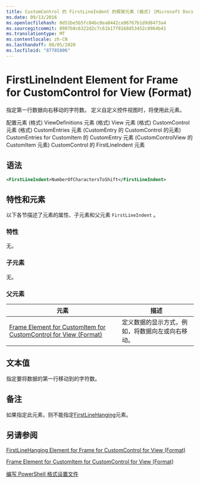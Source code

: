 ```yaml
---
title: CustomControl 的 FirstLineIndent 的框架元素 (格式) |Microsoft Docs
ms.date: 09/13/2016
ms.openlocfilehash: 0d51be5b5fc04bc0ea8442ca96767b1d9d8473a4
ms.sourcegitcommit: 0907b8c6322d2c7c61b17f8168d53452c8964b41
ms.translationtype: MT
ms.contentlocale: zh-CN
ms.lasthandoff: 08/05/2020
ms.locfileid: "87785806"
---
```

# <a name="firstlineindent-element-for-frame-for-customcontrol-for-view-format"></a>FirstLineIndent Element for Frame for CustomControl for View (Format)

指定第一行数据向右移动的字符数。 定义自定义控件视图时，将使用此元素。

配置元素 (格式) ViewDefinitions 元素 (格式) View 元素 (格式) CustomControl 元素 (格式) CustomEntries 元素 (CustomEntry 的 CustomControl 的元素) CustomEntries for CustomItem 的 CustomEntry 元素 (CustomControlView 的 CustomItem 元素) CustomControl 的 FirstLineIndent 元素

## <a name="syntax"></a>语法

```xml
<FirstLineIndent>NumberOfCharactersToShift</FirstLineIndent>
```

## <a name="attributes-and-elements"></a>特性和元素

以下各节描述了元素的属性、子元素和父元素 `FirstLineIndent` 。

### <a name="attributes"></a>特性

无。

### <a name="child-elements"></a>子元素

无。

### <a name="parent-elements"></a>父元素

|元素|描述|
|-------------|-----------------|
|[Frame Element for CustomItem for CustomControl for View (Format)](./frame-element-for-customitem-for-customcontrol-for-view-format.md)|定义数据的显示方式，例如，将数据向左或向右移动。|

## <a name="text-value"></a>文本值

指定要将数据的第一行移动到的字符数。

## <a name="remarks"></a>备注

如果指定此元素，则不能指定[FirstLineHanging](./firstlinehanging-element-for-frame-for-customcontrol-for-view-format.md)元素。

## <a name="see-also"></a>另请参阅

[FirstLineHanging Element for Frame for CustomControl for View (Format)](./firstlinehanging-element-for-frame-for-customcontrol-for-view-format.md)

[Frame Element for CustomItem for CustomControl for View (Format)](./frame-element-for-customitem-for-customcontrol-for-view-format.md)

[编写 PowerShell 格式设置文件](./writing-a-powershell-formatting-file.md)
